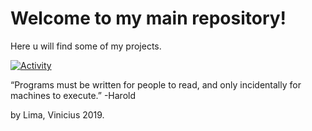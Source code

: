 # Welcome to my main repository!
Here u will find some of my projects.

[![Activity](https://img.shields.io/github/commit-activity/m/ViniciusLimaFernandes/Main?style=flat)](https://github.com/ViniciusLimaFernandes/Main)

“Programs must be written for people to read, and only incidentally for machines to execute.” -Harold

by Lima, Vinicius 2019.
